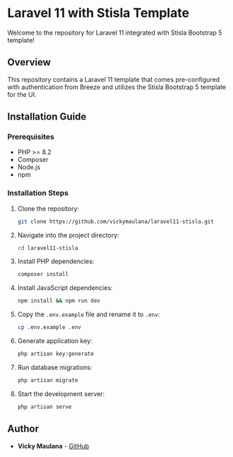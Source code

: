 # Laravel 11 with Stisla Template

Welcome to the repository for Laravel 11 integrated with Stisla Bootstrap 5 template!

## Overview

This repository contains a Laravel 11 template that comes pre-configured with authentication from Breeze and utilizes the Stisla Bootstrap 5 template for the UI.

## Installation Guide

### Prerequisites

-   PHP >= 8.2
-   Composer
-   Node.js
-   npm

### Installation Steps

1. Clone the repository:

    ```bash
    git clone https://github.com/vickymaulana/laravel11-stisla.git
    ```

2. Navigate into the project directory:

    ```bash
    cd laravel11-stisla
    ```

3. Install PHP dependencies:

    ```bash
    composer install
    ```

4. Install JavaScript dependencies:

    ```bash
    npm install && npm run dev
    ```

5. Copy the `.env.example` file and rename it to `.env`:

    ```bash
    cp .env.example .env
    ```

6. Generate application key:

    ```bash
    php artisan key:generate
    ```

7. Run database migrations:

    ```bash
    php artisan migrate
    ```

8. Start the development server:
    ```bash
    php artisan serve
    ```

## Author

-   **Vicky Maulana** - [GitHub](https://github.com/vickymaulana)

